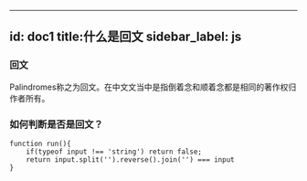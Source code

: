 
---
id: doc1
title:什么是回文
sidebar_label: js
---

### 回文
Palindromes称之为回文。在中文文当中是指倒着念和顺着念都是相同的著作权归作者所有。

### 如何判断是否是回文？

```
function run(){
    if(typeof input !== 'string') return false;
    return input.split('').reverse().join('') === input
}

```
